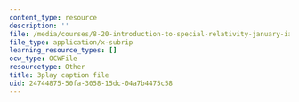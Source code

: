 ```yaml
---
content_type: resource
description: ''
file: /media/courses/8-20-introduction-to-special-relativity-january-iap-2021/2474487550fa305815dc04a7b4475c58_fW9ZyXvdCwE.srt
file_type: application/x-subrip
learning_resource_types: []
ocw_type: OCWFile
resourcetype: Other
title: 3play caption file
uid: 24744875-50fa-3058-15dc-04a7b4475c58
---
```

